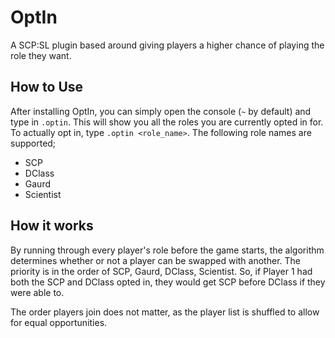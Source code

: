 # OptIn
A SCP:SL plugin based around giving players a higher chance of playing the role they want.

## How to Use
After installing OptIn, you can simply open the console (`~` by default) and type in `.optin`. This will show you all the roles you are currently opted in for. To actually opt in, type `.optin <role_name>`. The following role names are supported;

- SCP
- DClass
- Gaurd
- Scientist

## How it works
By running through every player's role before the game starts, the algorithm determines whether or not a player can be swapped with another. The priority is in the order of SCP, Gaurd, DClass, Scientist. So, if Player 1 had both the SCP and DClass opted in, they would get SCP before DClass if they were able to.

The order players join does not matter, as the player list is shuffled to allow for equal opportunities.

